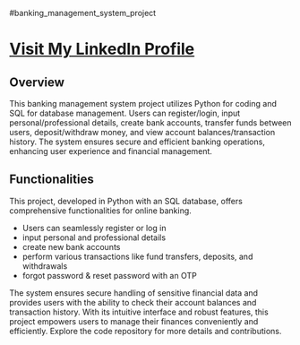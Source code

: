 #banking_management_system_project

# [Visit My LinkedIn Profile](https://www.linkedin.com/in/souvik-acharyya-85141128b/)

## Overview

This banking management system project utilizes Python for coding and SQL for database management. Users can register/login, input personal/professional details, create bank accounts, transfer funds between users, deposit/withdraw money, and view account balances/transaction history. The system ensures secure and efficient banking operations, enhancing user experience and financial management.

## Functionalities

This project, developed in Python with an SQL database, offers comprehensive functionalities for online banking. 
- Users can seamlessly register or log in
- input personal and professional details
- create new bank accounts
- perform various transactions like fund transfers, deposits, and withdrawals
- forgot password & reset password with an OTP

The system ensures secure handling of sensitive financial data and provides users with the ability to check their account balances and transaction history. With its intuitive interface and robust features, this project empowers users to manage their finances conveniently and efficiently. Explore the code repository for more details and contributions.
